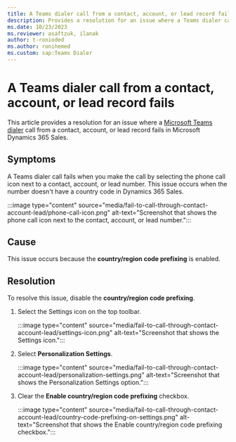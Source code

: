 ```yaml
---
title: A Teams dialer call from a contact, account, or lead record fails
description: Provides a resolution for an issue where a Teams dialer call from a contact, account, or lead record fails in Microsoft Dynamics 365 Sales.
ms.date: 10/23/2023
ms.reviewer: asaftzuk, ilanak
author: t-ronioded
ms.author: ronihemed
ms.custom: sap:Teams Dialer
---
```

# A Teams dialer call from a contact, account, or lead record fails

This article provides a resolution for an issue where a [Microsoft Teams dialer](/dynamics365/sales/configure-microsoft-teams-dialer) call from a contact, account, or lead record fails in Microsoft Dynamics 365 Sales.

## Symptoms

A Teams dialer call fails when you make the call by selecting the phone call icon next to a contact, account, or lead number. This issue occurs when the number doesn't have a country code in Dynamics 365 Sales.

:::image type="content" source="media/fail-to-call-through-contact-account-lead/phone-call-icon.png" alt-text="Screenshot that shows the phone call icon next to the contact, account, or lead number.":::

## Cause

This issue occurs because the **country/region code prefixing** is enabled.

## Resolution

To resolve this issue, disable the **country/region code prefixing**.

1. Select the Settings icon on the top toolbar.

   :::image type="content" source="media/fail-to-call-through-contact-account-lead/settings-icon.png" alt-text="Screenshot that shows the Settings icon.":::

2. Select **Personalization Settings**.

   :::image type="content" source="media/fail-to-call-through-contact-account-lead/personalization-settings.png" alt-text="Screenshot that shows the Personalization Settings option.":::

3. Clear the **Enable country/region code prefixing** checkbox.

   :::image type="content" source="media/fail-to-call-through-contact-account-lead/country-code-prefixing-on-settings.png" alt-text="Screenshot that shows the Enable country/region code prefixing checkbox.":::
